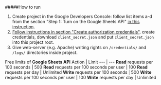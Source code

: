 #####How to run
1. Create project in the Google Developers Console: follow list items a-d from the section "Step 1: Turn on the Google Sheets API"
[in this instruction](https://developers.google.com/sheets/api/quickstart/php#step_1_turn_on_the_api_name).
1. [Follow instructions in section "Create authorization credentials"](https://developers.google.com/api-client-library/php/auth/web-app#creatingcred). 
create credentials, download `client_secret.json` and put
`client_secret.json` into this project root.
1. Give web-server (e.g. Apache) writing rights on `/credentials/` and `/logs/` directories inside project.


Free limits of **Google Sheets API**
Action | Limit
--- | ---
**Read** requests per 100 seconds | 500
**Read** requests per 100 seconds per user | 100
**Read** requests per day | Unlimited
**Write** requests per 100 seconds | 500
**Write** requests per 100 seconds per user | 100
**Write** requests per day | Unlimited
